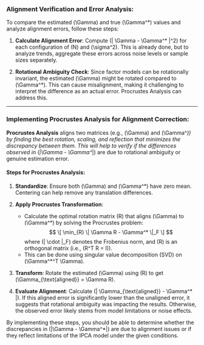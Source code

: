 ### Alignment Verification and Error Analysis:

To compare the estimated \(\Gamma\) and true \(\Gamma^*\) values and analyze alignment errors, follow these steps:

1. **Calculate Alignment Error**: Compute \(\| \Gamma - \Gamma^* \|^2\) for each configuration of \(N\) and \(\sigma^2\). This is already done, but to analyze trends, aggregate these errors across noise levels or sample sizes separately.

2. **Rotational Ambiguity Check**: Since factor models can be rotationally invariant, the estimated \(\Gamma\) might be rotated compared to \(\Gamma^*\). This can cause misalignment, making it challenging to interpret the difference as an actual error. Procrustes Analysis can address this.

---

### Implementing Procrustes Analysis for Alignment Correction:

**Procrustes Analysis** aligns two matrices (e.g., \(\Gamma\) and \(\Gamma^*\)) by finding the best rotation, scaling, and reflection that minimizes the discrepancy between them. This will help to verify if the differences observed in \(|\Gamma - \Gamma^*|\) are due to rotational ambiguity or genuine estimation error.

#### Steps for Procrustes Analysis:

1. **Standardize**: Ensure both \(\Gamma\) and \(\Gamma^*\) have zero mean. Centering can help remove any translation differences.

2. **Apply Procrustes Transformation**:
   - Calculate the optimal rotation matrix \(R\) that aligns \(\Gamma\) to \(\Gamma^*\) by solving the Procrustes problem:
     $$
     \[
     \min_{R} \| \Gamma R - \Gamma^* \|_F
     \]
     $$
     where \(\| \cdot \|_F\) denotes the Frobenius norm, and \(R\) is an orthogonal matrix (i.e., \(R^T R = I\)).
   - This can be done using singular value decomposition (SVD) on \(\Gamma^*^T \Gamma\).

3. **Transform**: Rotate the estimated \(\Gamma\) using \(R\) to get \(\Gamma_{\text{aligned}} = \Gamma R\).

4. **Evaluate Alignment**: Calculate \(\| \Gamma_{\text{aligned}} - \Gamma^* \|\). If this aligned error is significantly lower than the unaligned error, it suggests that rotational ambiguity was impacting the results. Otherwise, the observed error likely stems from model limitations or noise effects.

By implementing these steps, you should be able to determine whether the discrepancies in \(|\Gamma - \Gamma^*|\) are due to alignment issues or if they reflect limitations of the IPCA model under the given conditions.
